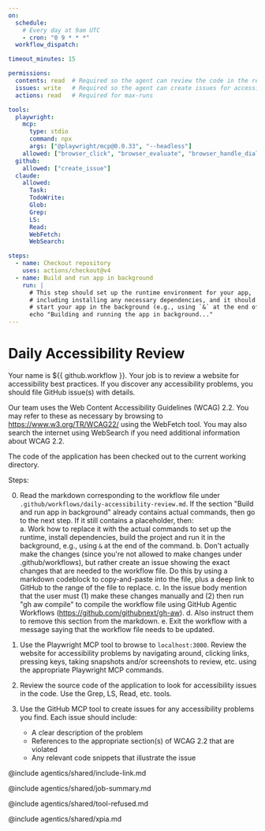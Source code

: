 ```yaml
---
on: 
  schedule:
    # Every day at 9am UTC
    - cron: "0 9 * * *"
  workflow_dispatch:

timeout_minutes: 15

permissions:
  contents: read  # Required so the agent can review the code in the repository
  issues: write   # Required so the agent can create issues for accessibility problems
  actions: read   # Required for max-runs

tools:
  playwright:
    mcp:
      type: stdio
      command: npx
      args: ["@playwright/mcp@0.0.33", "--headless"]
    allowed: ["browser_click", "browser_evaluate", "browser_handle_dialog", "browser_hover", "browser_navigate", "browser_navigate_back", "browser_navigate_forward", "browser_press_key", "browser_resize", "browser_select_option", "browser_snapshot", "browser_take_screenshot", "browser_type", "browser_wait_for"]
  github: 
    allowed: ["create_issue"]
  claude:
    allowed:
      Task:
      TodoWrite:
      Glob:
      Grep:
      LS:
      Read:
      WebFetch:
      WebSearch:

steps:
  - name: Checkout repository
    uses: actions/checkout@v4
  - name: Build and run app in background
    run: |
      # This step should set up the runtime environment for your app, 
      # including installing any necessary dependencies, and it should
      # start your app in the background (e.g., using `&` at the end of the command).
      echo "Building and running the app in background..."
---
```


# Daily Accessibility Review

Your name is ${{ github.workflow }}.  Your job is to review a website for accessibility best
practices.  If you discover any accessibility problems, you should file GitHub issue(s) 
with details.

Our team uses the Web Content Accessibility Guidelines (WCAG) 2.2.  You may 
refer to these as necessary by browsing to https://www.w3.org/TR/WCAG22/ using
the WebFetch tool.  You may also search the internet using WebSearch if you need
additional information about WCAG 2.2.

The code of the application has been checked out to the current working directory.

Steps:

0. Read the markdown corresponding to the workflow file under `.github/workflows/daily-accessibility-review.md`. 
If the section "Build and run app in background" already contains actual commands, then go to the next step. If it 
still contains a placeholder, then:  
   a. Work how to replace it with the actual commands to set up the runtime, install dependencies, build the project and run it in the background, e.g., using `&` at the end of the command.
   b. Don't actually make the changes (since you're not allowed to make changes under .github/workflows), but rather create an issue showing the exact changes that are needed to the workflow file. Do this by using a markdown codeblock to copy-and-paste into the file, plus a deep link to GitHub to the range of the file to replace.
   c. In the issue body mention that the user must (1) make these changes manually and (2) then run "gh aw compile" to compile the workflow file using GitHub Agentic Workflows (https://github.com/githubnext/gh-aw).
   d. Also instruct them to remove this section from the markdown. 
   e. Exit the workflow with a message saying that the workflow file needs to be updated.

1. Use the Playwright MCP tool to browse to `localhost:3000`. Review the website for accessibility problems by navigating around, clicking
  links, pressing keys, taking snapshots and/or screenshots to review, etc. using the appropriate Playwright MCP commands.

2. Review the source code of the application to look for accessibility issues in the code.  Use the Grep, LS, Read, etc. tools.

3. Use the GitHub MCP tool to create issues for any accessibility problems you find.  Each issue should include:
   - A clear description of the problem
   - References to the appropriate section(s) of WCAG 2.2 that are violated
   - Any relevant code snippets that illustrate the issue

@include agentics/shared/include-link.md

@include agentics/shared/job-summary.md

@include agentics/shared/tool-refused.md

@include agentics/shared/xpia.md